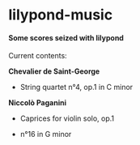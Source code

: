 # lilypond-music

#### Some scores seized with lilypond

Current contents:

__Chevalier de Saint-George__
* String quartet n°4, op.1 in C minor

__Niccolò Paganini__
* Caprices for violin solo, op.1
 - n°16 in G minor
